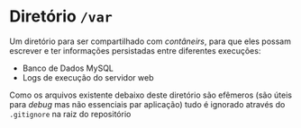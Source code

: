 # Diretório `/var`

Um diretório para ser compartilhado com *contâneirs*, para que eles possam
escrever e ter informações persistadas entre diferentes execuções:

* Banco de Dados MySQL
* Logs de execução do servidor web

Como os arquivos existente debaixo deste diretório são efêmeros (são úteis para 
_debug_ mas não essenciais par aplicação) tudo é ignorado através do 
`.gitignore` na raiz do repositório
